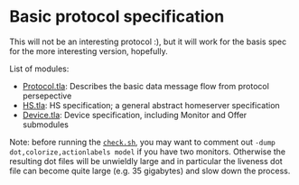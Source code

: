 # Basic protocol specification

This will not be an interesting protocol :), but it will work for the basis spec for the more
interesting version, hopefully.

List of modules:
- [Protocol.tla](Protocol.tla): Describes the basic data message flow from protocol persepective
- [HS.tla](HS.tla): HS specification; a general abstract homeserver specification
- [Device.tla](Device.tla): Device specification, including Monitor and Offer submodules

Note: before running the [`check.sh`](../check.sh), you may want to comment out `-dump
dot,colorize,actionlabels model` if you have two monitors. Otherwise the resulting dot files will be
unwieldly large and in particular the liveness dot file can become quite large (e.g. 35 gigabytes)
and slow down the process.
